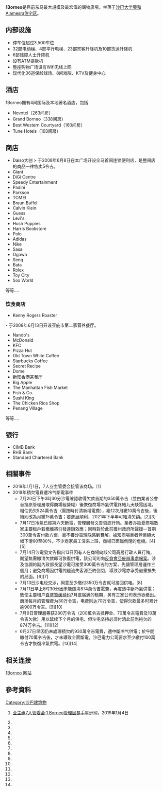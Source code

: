 **1Borneo**是目前东马最大規模及最宏偉的購物廣場，坐落于[沙巴大学旁和Alamesra住宅区](../Page/沙巴大学.md "wikilink")。

## 内部设施

  - 停车位超过3,500车位
  - 32部电动梯、4部平行电梯、23部宾客升降机及10部货运升降机
  - 6部残障人士升降机
  - 设有ATM提款机
  - 整座购物广场设有Wifi无线上网
  - 现代化36道保龄球场、8间戏院、KTV及健身中心

## 酒店

1Borneo拥有4间国际及本地著名酒店，包括

  - Novotel（263间房）
  - Grand Borneo（338间房）
  - Best Western Courtyard（160间房）
  - Tune Hotels（168间房）

## 商店

  - Daiso大创 \> 于2008年6月8日在本广场开设全马首间连锁便利店，是整间店的商品一律售卖5令吉。
  - Giant
  - DiGi Centre
  - Speedy Entertainment
  - Padini
  - Parkson
  - TOMEI
  - Braun Buffel
  - Calvin Klein
  - Guess
  - Levi's
  - Hush Puppies
  - Harris Bookstore
  - Polo
  - Adidas
  - Nike
  - Sasa
  - Ogawa
  - Senq
  - Bata
  - Rolex
  - Toy City
  - Sox World

等等....

### 饮食商店

  - Kenny Rogers Roaster

\- 于2008年6月13日开设亚庇市第二家营养餐厅。

  - Nando's
  - McDonald
  - KFC
  - Pizza Hut
  - Old Town White Coffee
  - Starbucks Coffee
  - Secret Recipe
  - Dome
  - 新旺香港茶餐厅
  - Big Apple
  - The Manhattan Fish Market
  - Fish & Co.
  - Sushi King
  - The Chicken Rice Shop
  - Penang Village

等等....

## 银行

  - CIMB Bank
  - RHB Bank
  - Standard Chartered Bank

## 相關事件

  - 2019年1月1日，7人业主管委会接管该商场。\[1\]
  - 2018年積欠電費遭冷气斷電事件
      - 7月20日下午3時30分沙電確認收得欠款首期的350萬令吉（並由業者公會替換原管理層取得商場經營權）後恢復商場冷氣供電終結九天缺電困境。粗估仍欠524萬令吉（需按時付清新增電費），繼12次月繳10萬令吉後，後續則改為月繳15萬令吉；若進展順利，2021年下半年可結清欠額。\[2\]\[3\]
      - 7月17日冷氣已經第六天斷電，管理層發文告否認行賄。業者亦擔憂商場數家主要租戶若撤離將引發連鎖效應；同時對於此前獲州政府所聲援—首期300萬令吉付款方案，毫不獲沙電理睬感到費解。據知商場業者營業額大幅下滑60至80%，不少商家員工沒來上班，商場已面臨倒閉的危機。\[4\]\[5\]
      - 7月14日沙電發文告指出13日因有人在商場向該公司高層行政人員行賄，期望無需繳清欠款即可恢復供電，該公司則向[反貪會亞庇辦事處報案](https://zh.wikipedia.org/wiki/馬來西亞反貪污委員會 "wikilink")。涉及協調的副內政部長望沙電可接受300萬令吉的方案，先讓管理層運作三個月；避免商場因供電問題流失客源至終倒閉，導致沙電亦承受嚴重損失的局面。\[6\]\[7\]
      - 7月13日沙电经交涉，同意至少缴付350万令吉就可接回供电。\[8\]
      - 7月11日早上8时30分因未能缴清874萬令吉電費，再度遭中斷冷氣供電；致使主要租户[百盛暂缓续约](../Page/百盛.md "wikilink")7月底届满的租期，另有三家公司表示欲撤出。商场每月的管理费为30万令吉，电费则达70万令吉，使得欠款最多时累计逾900万令吉。\[9\]\[10\]
      - 7月9日管理層筹获280万令吉（200萬令吉抵押金、70萬令吉電費及10萬令吉欠款）用以延续下个月的供电，但沙电坚持必须付清此前尚拖欠的874万令吉。\[11\]\[12\]
      - 6月27日早因仍未處理積欠的930萬令吉電費，遭中斷冷气供電；於午間繳付70萬令吉後，才未導致全面斷電，沙巴電力公司要求至少繳付100萬令吉才恢復冷氣供電。\[13\]\[14\]

## 相关连接

[1Borneo 网站](http://www.1borneo.net)

## 參考資料

[Category:沙巴建筑物](https://zh.wikipedia.org/wiki/Category:沙巴建筑物 "wikilink")

1.  [业主组7人管委会·1
    Borneo管理层易手](http://www.sinchew.com.my/node/1827418)星洲网，2019年1月4日

2.

3.

4.

5.

6.

7.

8.

9.

10.

11.
12.
13.

14.